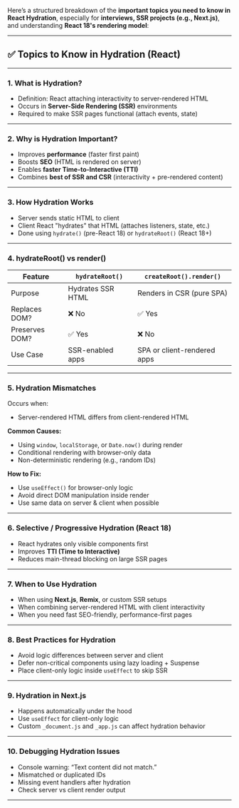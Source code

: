 Here’s a structured breakdown of the **important topics you need to know in React Hydration**, especially for **interviews, SSR projects (e.g., Next.js)**, and understanding **React 18's rendering model**:

---

## ✅ Topics to Know in Hydration (React)

---

### 1. **What is Hydration?**

* Definition: React attaching interactivity to server-rendered HTML
* Occurs in **Server-Side Rendering (SSR)** environments
* Required to make SSR pages functional (attach events, state)

---

### 2. **Why is Hydration Important?**

* Improves **performance** (faster first paint)
* Boosts **SEO** (HTML is rendered on server)
* Enables **faster Time-to-Interactive (TTI)**
* Combines **best of SSR and CSR** (interactivity + pre-rendered content)

---

### 3. **How Hydration Works**

* Server sends static HTML to client
* Client React "hydrates" that HTML (attaches listeners, state, etc.)
* Done using `hydrate()` (pre-React 18) or `hydrateRoot()` (React 18+)

---

### 4. **hydrateRoot() vs render()**

| Feature        | `hydrateRoot()`   | `createRoot().render()`     |
| -------------- | ----------------- | --------------------------- |
| Purpose        | Hydrates SSR HTML | Renders in CSR (pure SPA)   |
| Replaces DOM?  | ❌ No              | ✅ Yes                       |
| Preserves DOM? | ✅ Yes             | ❌ No                        |
| Use Case       | SSR-enabled apps  | SPA or client-rendered apps |

---

### 5. **Hydration Mismatches**

Occurs when:

* Server-rendered HTML differs from client-rendered HTML

**Common Causes:**

* Using `window`, `localStorage`, or `Date.now()` during render
* Conditional rendering with browser-only data
* Non-deterministic rendering (e.g., random IDs)

**How to Fix:**

* Use `useEffect()` for browser-only logic
* Avoid direct DOM manipulation inside render
* Use same data on server & client when possible

---

### 6. **Selective / Progressive Hydration (React 18)**

* React hydrates only visible components first
* Improves **TTI (Time to Interactive)**
* Reduces main-thread blocking on large SSR pages

---

### 7. **When to Use Hydration**

* When using **Next.js**, **Remix**, or custom SSR setups
* When combining server-rendered HTML with client interactivity
* When you need fast SEO-friendly, performance-first pages

---

### 8. **Best Practices for Hydration**

* Avoid logic differences between server and client
* Defer non-critical components using lazy loading + Suspense
* Place client-only logic inside `useEffect` to skip SSR

---

### 9. **Hydration in Next.js**

* Happens automatically under the hood
* Use `useEffect` for client-only logic
* Custom `_document.js` and `_app.js` can affect hydration behavior

---

### 10. **Debugging Hydration Issues**

* Console warning: “Text content did not match.”
* Mismatched or duplicated IDs
* Missing event handlers after hydration
* Check server vs client render output

---


